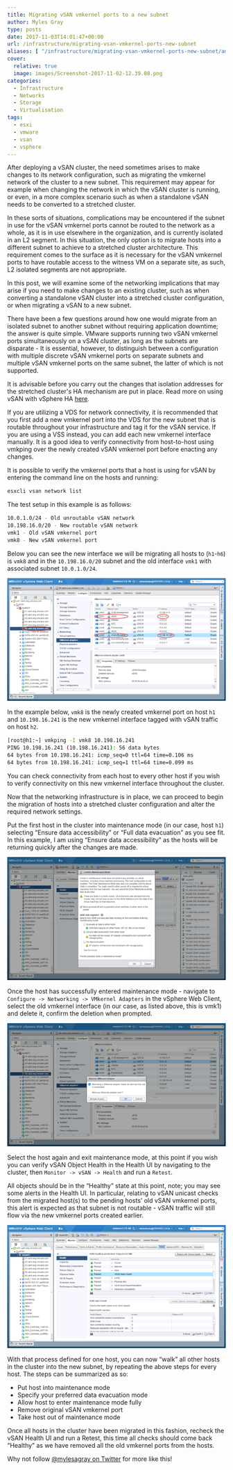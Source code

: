 ```yaml
---
title: Migrating vSAN vmkernel ports to a new subnet
author: Myles Gray
type: posts
date: 2017-11-03T14:01:47+00:00
url: /infrastructure/migrating-vsan-vmkernel-ports-new-subnet
aliases: [ "/infrastructure/migrating-vsan-vmkernel-ports-new-subnet/amp" ]
cover:
  relative: true
  image: images/Screenshot-2017-11-02-12.39.08.png
categories:
  - Infrastructure
  - Networks
  - Storage
  - Virtualisation
tags:
  - esxi
  - vmware
  - vsan
  - vsphere
---
```


After deploying a vSAN cluster, the need sometimes arises to make changes to its network configuration, such as migrating the vmkernel network of the cluster to a new subnet. This requirement may appear for example when changing the network in which the vSAN cluster is running, or even, in a more complex scenario such as when a standalone vSAN needs to be converted to a stretched cluster.

In these sorts of situations, complications may be encountered if the subnet in use for the vSAN vmkernel ports cannot be routed to the network as a whole, as it is in use elsewhere in the organization, and is currently isolated in an L2 segment. In this situation, the only option is to migrate hosts into a different subnet to achieve to a stretched cluster architecture. This requirement comes to the surface as it is necessary for the vSAN vmkernel ports to have routable access to the witness VM on a separate site, as such, L2 isolated segments are not appropriate.

In this post, we will examine some of the networking implications that may arise if you need to make changes to an existing cluster, such as when converting a standalone vSAN cluster into a stretched cluster configuration, or when migrating a vSAN to a new subnet.

There have been a few questions around how one would migrate from an isolated subnet to another subnet without requiring application downtime; the answer is quite simple. VMware supports running two vSAN vmkernel ports simultaneously on a vSAN cluster, as long as the subnets are disparate - It is essential, however, to distinguish between a configuration with multiple discrete vSAN vmkernel ports on separate subnets and multiple vSAN vmkernel ports on the same subnet, the latter of which is not supported.

It is advisable before you carry out the changes that isolation addresses for the stretched cluster's HA mechanism are put in place. Read more on using vSAN with vSphere HA [here][1].

If you are utilizing a VDS for network connectivity, it is recommended that you first add a new vmkernel port into the VDS for the new subnet that is routable throughout your infrastructure and tag it for the vSAN service. If you are using a VSS instead, you can add each new vmkernel interface manually. It is a good idea to verify connectivity from host-to-host using vmkping over the newly created vSAN vmkernel port before enacting any changes.

It is possible to verify the vmkernel ports that a host is using for vSAN by entering the command line on the hosts and running:

```sh
esxcli vsan network list
```

The test setup in this example is as follows:

```sh
10.0.1.0/24 - Old unroutable vSAN network
10.198.16.0/20 - New routable vSAN network
vmk1 - Old vSAN vmkernel port
vmk8 - New vSAN vmkernel port
```

Below you can see the new interface we will be migrating all hosts to (`h1`-`h6`) is `vmk8` and in the `10.198.16.0/20` subnet and the old interface `vmk1` with associated subnet `10.0.1.0/24`.

![vSAN new vmkernel interface][2] 

In the example below, `vmk8` is the newly created vmkernel port on host `h1` and `10.198.16.241` is the new vmkernel interface tagged with vSAN traffic on host `h2`.

```sh
[root@h1:~] vmkping -I vmk8 10.198.16.241
PING 10.198.16.241 (10.198.16.241): 56 data bytes
64 bytes from 10.198.16.241: icmp_seq=0 ttl=64 time=0.106 ms
64 bytes from 10.198.16.241: icmp_seq=1 ttl=64 time=0.099 ms
```

You can check connectivity from each host to every other host if you wish to verify connectivity on this new vmkernel interface throughout the cluster.

Now that the networking infrastructure is in place, we can proceed to begin the migration of hosts into a stretched cluster configuration and alter the required network settings.

Put the first host in the cluster into maintenance mode (in our case, host `h1`) selecting “Ensure data accessibility” or “Full data evacuation” as you see fit. In this example, I am using “Ensure data accessibility” as the hosts will be returning quickly after the changes are made.

![Enter vSAN host into maintenance mode][3] 

Once the host has successfully entered maintenance mode - navigate to `Configure -> Networking -> VMkernel Adapters` in the vSphere Web Client, select the old vmkernel interface (in our case, as listed above, this is vmk1) and delete it, confirm the deletion when prompted.

![Delete vSAN vmkernel port][4] 

Select the host again and exit maintenance mode, at this point if you wish you can verify vSAN Object Health in the Health UI by navigating to the cluster, then `Monitor -> vSAN -> Health` and run a `Retest`.

All objects should be in the “Healthy” state at this point, note; you may see some alerts in the Health UI. In particular, relating to vSAN unicast checks from the migrated host(s) to the pending hosts’ old vSAN vmkernel ports, this alert is expected as that subnet is not routable - vSAN traffic will still flow via the new vmkernel ports created earlier.

![vSAN object health][5] 

With that process defined for one host, you can now “walk” all other hosts in the cluster into the new subnet, by repeating the above steps for every host. The steps can be summarized as so:

* Put host into maintenance mode
* Specify your preferred data evacuation mode
* Allow host to enter maintenance mode fully
* Remove original vSAN vmkernel port
* Take host out of maintenance mode

Once all hosts in the cluster have been migrated in this fashion, recheck the vSAN Health UI and run a Retest, this time all checks should come back “Healthy” as we have removed all the old vmkernel ports from the hosts.

Why not follow [@mylesagray on Twitter][6] for more like this!

 [1]: https://docs.vmware.com/en/VMware-vSphere/6.0/com.vmware.vsphere.virtualsan.doc/GUID-D68890D8-841A-4BD1-ACA1-DA3D25B6A37A.html?src=vmw_so_vex
 [2]: images/Screenshot-2017-11-02-12.39.08.png
 [3]: images/Screenshot-2017-11-02-12.00.59.png
 [4]: images/Screenshot-2017-11-02-12.39.39.png
 [5]: images/Screenshot-2017-11-02-12.41.23.png
 [6]: https://twitter.com/mylesagray